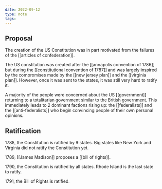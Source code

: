 ```yaml
---
date: 2022-09-12
type: note
tags: 
---
```


## Proposal
The creation of the US Constitution was in part motivated from the failures of the [[articles of confederation]].

The US constitution was created after the [[annapolis convention of 1786]] but during the [[constitutional convention of 1787]] and was largely inspired by the compromises made by the [[new jersey plan]] and the [[virginia plan]]. However, once it was sent to the states, it was still very hard to ratify it.

A majority of the people were concerned about the US [[government]] returning to a totalitarian government similar to the British government. This immediately leads to 2 dominant factions rising up: the [[federalists]] and the [[anti-federalists]] who begin convincing people of their own personal opinions.

## Ratification
1788, the Constitution is ratified by 9 states. Big states like New York and Virginia did not ratify the Constitution yet.

1789, [[James Madison]] proposes a [[bill of rights]].

1790, the Constitution is ratified by all states. Rhode Island is the last state to ratify.

1791, the Bill of Rights is ratified.
